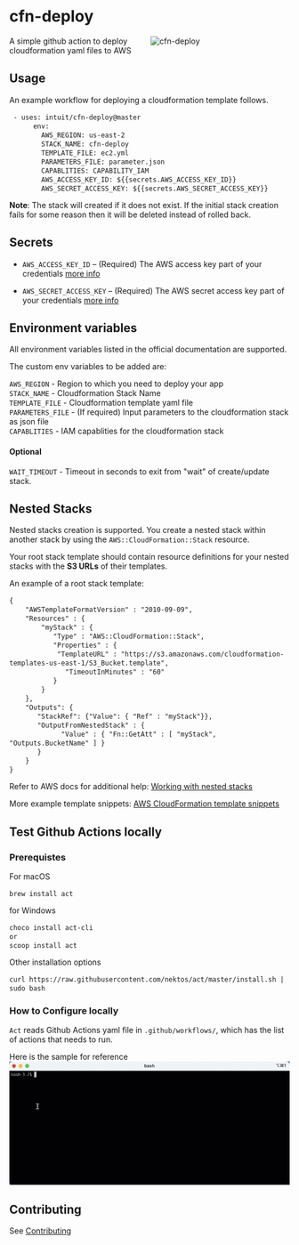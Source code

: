 # cfn-deploy
<img src="https://github.com/intuit/cfn-deploy/blob/master/.github/cfn-deploy-logo.png" align=right alt="cfn-deploy" width="250"> 
A simple github action to deploy cloudformation yaml files to AWS

## Usage

An example workflow for deploying a cloudformation template follows.

```
 - uses: intuit/cfn-deploy@master
      env:
        AWS_REGION: us-east-2
        STACK_NAME: cfn-deploy
        TEMPLATE_FILE: ec2.yml
        PARAMETERS_FILE: parameter.json
        CAPABLITIES: CAPABILITY_IAM
        AWS_ACCESS_KEY_ID: ${{secrets.AWS_ACCESS_KEY_ID}}
        AWS_SECRET_ACCESS_KEY: ${{secrets.AWS_SECRET_ACCESS_KEY}}
```

**Note**: The stack will created if it does not exist. If the initial stack creation fails for some reason then it will be deleted instead of rolled back.

## Secrets

 - `AWS_ACCESS_KEY_ID` – (Required) The AWS access key part of your credentials [more info](https://help.github.com/en/actions/automating-your-workflow-with-github-actions/creating-and-using-encrypted-secrets)
 
 - `AWS_SECRET_ACCESS_KEY` – (Required) The AWS secret access key part of your credentials [more info](https://help.github.com/en/actions/automating-your-workflow-with-github-actions/creating-and-using-encrypted-secrets)

## Environment variables

All environment variables listed in the official documentation are supported.

The custom env variables to be added are:

`AWS_REGION` - Region to which you need to deploy your app<br>
`STACK_NAME` - Cloudformation Stack Name <br>
`TEMPLATE_FILE` - Cloudformation template yaml file<br>
`PARAMETERS_FILE` - (If required) Input parameters to the cloudformation stack as json file<br>
`CAPABLITIES` - IAM capablities for the cloudformation stack<br>
#### Optional
`WAIT_TIMEOUT` - Timeout in seconds to exit from "wait" of create/update stack.  

## Nested Stacks

Nested stacks creation is supported. You create a nested stack within another stack by using the `AWS::CloudFormation::Stack` resource.

Your root stack template should contain resource definitions for your nested stacks with the **S3 URLs** of their templates.

An example of a root stack template:
```
{
    "AWSTemplateFormatVersion" : "2010-09-09",
    "Resources" : {
        "myStack" : {
	       "Type" : "AWS::CloudFormation::Stack",
	       "Properties" : {
	        "TemplateURL" : "https://s3.amazonaws.com/cloudformation-templates-us-east-1/S3_Bucket.template",
              "TimeoutInMinutes" : "60"
	       }
        }
    },
    "Outputs": {
       "StackRef": {"Value": { "Ref" : "myStack"}},
       "OutputFromNestedStack" : {
             "Value" : { "Fn::GetAtt" : [ "myStack", "Outputs.BucketName" ] }
       }
    }
}
```

Refer to AWS docs for additional help: [Working with nested stacks](https://docs.aws.amazon.com/AWSCloudFormation/latest/UserGuide/using-cfn-nested-stacks.html)

More example template snippets: [AWS CloudFormation template snippets](https://docs.aws.amazon.com/AWSCloudFormation/latest/UserGuide/quickref-cloudformation.html#w2ab1c27c21c19b5)

## Test Github Actions locally

### Prerequistes

For macOS
```
brew install act
```

for Windows
```
choco install act-cli
or
scoop install act
```

Other installation options

```
curl https://raw.githubusercontent.com/nektos/act/master/install.sh | sudo bash
```

### How to Configure locally

`Act` reads Github Actions yaml file in `.github/workflows/`, which has the list of actions that needs to run.

Here is the sample for reference
![Demo](/docs/img/demo.gif)

## Contributing

See [Contributing](https://github.com/intuit/cfn-deploy/blob/master/.github/CONTRIBUTING.md)
